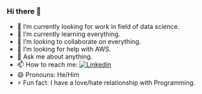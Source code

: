 ### Hi there 👋

- 🔭 I’m currently looking for work in field of data science.
- 🌱 I’m currently learning everything.
- 👯 I’m looking to collaborate on everything.
- 🤔 I’m looking for help with AWS.
- 💬 Ask me about anything.
- 📫 How to reach me: [![Linkedin](https://i.stack.imgur.com/gVE0j.png)](https://www.linkedin.com/in/iamankurbisht/)
- 😄 Pronouns: He/Him
- ⚡ Fun fact: I have a love/hate relationship with Programming. 

